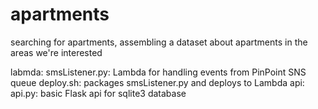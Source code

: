 # apartments
searching for apartments, assembling a dataset about apartments in the areas we're interested

labmda:
  smsListener.py: Lambda for handling events from PinPoint SNS queue
  deploy.sh: packages smsListener.py and deploys to Lambda
api:
  api.py: basic Flask api for sqlite3 database
